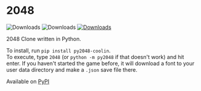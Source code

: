 # 2048

![Downloads](https://img.shields.io/badge/Python-3776AB?style=for-the-badge&logo=python&logoColor=white)
![Downloads](https://img.shields.io/github/license/xXCoolinXx/2048.svg)
[![Downloads](https://static.pepy.tech/personalized-badge/py2048-coolin?period=total&units=international_system&left_color=black&right_color=blue&left_text=Downloads)](https://pepy.tech/project/py2048-coolin)

2048 Clone written in Python. <br>

To install, run `pip install py2048-coolin`. <br>
To execute, type `2048` (or `python -m py2048` if that doesn't work) and hit enter. If you haven't started the game before, it will download a font to your user data directory and make a `.json` save file there. <br>

Available on <a href="https://pypi.org/project/py2048-coolin/">PyPI</a>
